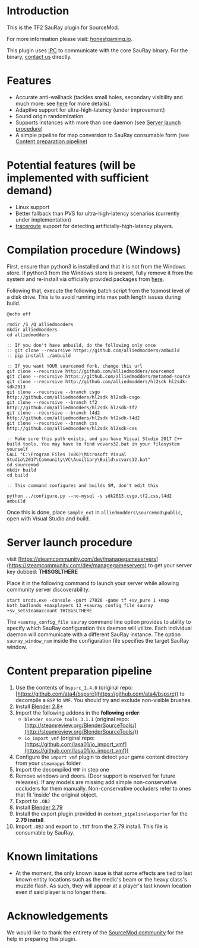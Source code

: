 # Introduction

This is the TF2 SauRay plugin for SourceMod.

For more information please visit: [honestgaming.io](https://honestgaming.io/).

This plugin uses [IPC](https://en.wikipedia.org/wiki/Inter-process_communication) to communicate with the core SauRay binary. For the binary, [contact us](https://honestgaming.io/contact.html) directly.

# Features

* Accurate anti-wallhack (tackles small holes, secondary visibility and much more: see [here](https://honestgaming.io/sauray.html) for more details).
* Adaptive support for ultra-high-latency (under improvement)
* Sound origin randomization
* Supports instances with more than one daemon (see [Server launch procedure](#server-launch-procedure))
* A simple pipeline for map conversion to SauRay consumable form (see [Content preparation pipeline](#content-preparation-pipeline))

# Potential features (will be implemented with sufficient demand)

* Linux support
* Better fallback than PVS for ultra-high-latency scenarios (currently under implementation)
* [traceroute](https://en.wikipedia.org/wiki/Traceroute) support for detecting artificially-high-latency players.

# Compilation procedure (Windows)

First, ensure than python3 is installed and that it is not from the Windows store.
If python3 from the Windows store is present, fully remove it from the system and re-install via officially provided packages from [here](https://www.python.org/downloads/).

Following that, execute the following batch script from the topmost level of a disk drive. This is to avoid running into max path length issues during build.

```
@echo off

rmdir /S /Q alliedmodders
mkdir alliedmodders
cd alliedmodders

:: If you don't have ambuild, do the following only once
:: git clone --recursive https://github.com/alliedmodders/ambuild
:: pip install ./ambuild

:: If you want YOUR sourcemod fork, change this url
git clone --recursive http://github.com/alliedmodders/sourcemod
git clone --recursive https://github.com/alliedmodders/metamod-source
git clone --recursive http://github.com/alliedmodders/hl2sdk hl2sdk-sdk2013
git clone --recursive --branch csgo http://github.com/alliedmodders/hl2sdk hl2sdk-csgo
git clone --recursive --branch tf2 http://github.com/alliedmodders/hl2sdk hl2sdk-tf2
git clone --recursive --branch l4d2 http://github.com/alliedmodders/hl2sdk hl2sdk-l4d2
git clone --recursive --branch css http://github.com/alliedmodders/hl2sdk hl2sdk-css

:: Make sure this path exists, and you have Visual Studio 2017 C++ build tools. You may have to find vcvars32.bat in your filesystem yourself
CALL "C:\Program Files (x86)\Microsoft Visual Studio\2017\Community\VC\Auxiliary\Build\vcvars32.bat"
cd sourcemod
mkdir build
cd build

:: This command configures and builds SM, don't edit this

python ../configure.py --no-mysql -s sdk2013,csgo,tf2,css,l4d2
ambuild
```

Once this is done, place `sample_ext` in `alliedmodders\sourcemod\public`, open with Visual Studio and build.

# Server launch procedure

visit [https://steamcommunity.com/dev/managegameservers](https://steamcommunity.com/dev/managegameservers) to get your server key dubbed: **THISGSLTHERE**

Place it in the following command to launch your server while allowing community server discoverability:

```start srcds.exe -console -port 27020 -game tf +sv_pure 1 +map koth_badlands +maxplayers 13 +sauray_config_file sauray +sv_setsteamaccount THISGSLTHERE```

The `+sauray_config_file sauray` command line option provides to ability to specify which SauRay configuration this daemon will utilize. Each individual daemon will communicate with a different SauRay instance. The option `sauray_window_num` inside the configuration file specifies the target SauRay window.

# Content preparation pipeline

1. Use the contents of `bspsrc_1.4.0` (original repo: [https://github.com/ata4/bspsrc](https://github.com/ata4/bspsrc)) to decompile a `BSP` to `VMF`. You should try and exclude non-visible brushes.
2. Install [Blender 2.8+](https://www.blender.org/download/)
3. Import the following addons in the **following order**:
    * `blender_source_tools_3.1.1` (original repo: [http://steamreview.org/BlenderSourceTools/](http://steamreview.org/BlenderSourceTools/))
    * `io_import_vmf` (original repo: [https://github.com/lasa01/io_import_vmf](https://github.com/lasa01/io_import_vmf))
4. Configure the `import vmf` plugin to detect your game content directory from your `steamapps` folder.
5. Import the decompiled `VMF` in step one
6. Remove windows and doors. (Door support is reserved for future releases). If any models are missing add simple non-conservative occluders for them manually. Non-conservative occluders refer to ones that fit 'inside' the original object.
7. Export to `.OBJ`
8. Install [Blender 2.79](https://download.blender.org/release/Blender2.79/)
9. Install the export plugin provided in `content_pipeline\exporter` for the **2.79 install**.
10. Import `.OBJ` and export to `.TXT` from the 2.79 install. This file is consumable by SauRay.

# Known limitations

* At the moment, the only known issue is that some effects are tied to last known entity locations such as the medic's beam or the heavy class's muzzle flash. As such, they will appear at a player's last known location even if said player is no longer there.

# Acknowledgements

We would like to thank the entirety of the [SourceMod community](https://www.sourcemod.net/) for the help in preparing this plugin.
